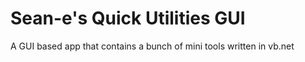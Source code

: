 # Sean-e's Quick Utilities GUI
 A GUI based app that contains a bunch of mini tools written in vb.net
